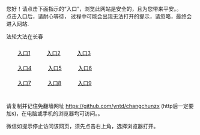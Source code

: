 您好！请点击下面指示的“入口”，浏览此网站是安全的，且为您带来平安。。 <br/>
点击入口后，请耐心等待， 过程中可能会出现无法打开的提示，请忽略，最终会进入网站. </br>

法轮大法在长春<br/>
<div style="padding:10px"><a style="margin:20px" target="_blank" href="https://d1vc04lsu8ly6h.cloudfront.net/2Qpsp?vgcszqb" id="ccLink1" rel="nofollow">入口1</a> <a target="_blank" style="margin:20px" href="https://d3et2c4l5annh7.cloudfront.net/2Qpsp?pryuplt" id="ccLink2" rel="nofollow">入口2</a> <a style="margin:20px" target="_blank" href="https://d1yeu8zw0f680e.cloudfront.net/2Qpsp?ggybnfsp" id="ccLink3" rel="nofollow">入口3</a></div>

<div style="padding:10px" ><a style="margin:20px" target="_blank" href="https://d1vc04lsu8ly6h.cloudfront.net/2Qpsp?vgcszqb" id="ccLink4" rel="nofollow">入口4</a> <a style="margin:20px" href="https://d3et2c4l5annh7.cloudfront.net/2Qpsp?pryuplt" target="_blank" id="ccLink5" rel="nofollow">入口5</a> <a style="margin:20px" href="https://d1yeu8zw0f680e.cloudfront.net/2Qpsp?ggybnfsp" target="_blank" id="ccLink6" rel="nofollow">入口6</a></div>

<div style="padding:10px"><a style="margin:20px" target="_blank" href="https://d1vc04lsu8ly6h.cloudfront.net/2Qpsp?vgcszqb" id="ccLink7" rel="nofollow">入口7</a> <a style="margin:20px" href="https://d3et2c4l5annh7.cloudfront.net/2Qpsp?pryuplt" target="_blank" id="ccLink8" rel="nofollow">入口8</a> <a style="margin:20px" target="_blank" href="https://d1yeu8zw0f680e.cloudfront.net/2Qpsp?ggybnfsp" id="ccLink9" rel="nofollow">入口9</a></div>

<br/>



请复制并记住免翻墙网址 https://github.com/yntd/changchunzx (http后一定要加s)，在电脑或手机的浏览器均可访问。。<br/>

微信如提示停止访问该网页，须先点击右上角，选择浏览器打开。
